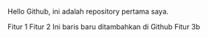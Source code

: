 Hello Github, ini adalah repository pertama saya.

Fitur 1
Fitur 2
Ini baris baru ditambahkan di Github
Fitur 3b 